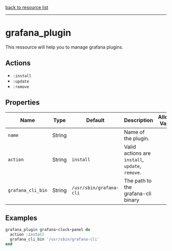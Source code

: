[back to resource list](https://github.com/sous-chefs/grafana#resources)

---

# grafana_plugin

This ressource will help you to manage grafana plugins.

## Actions

- `:install`
- `:update`
- `:remove`

## Properties

| Name                  | Type        |  Default                 | Description                                               | Allowed Values
| --------------------- | ----------- | ------------------------ | --------------------------------------------------------- | --------------- |
| `name`                | String      |                          | Name of the plugin.|
| `action`              | String      | `install`                | Valid actions are `install`, `update`, `remove`.|
| `grafana_cli_bin`     | String      | `/usr/sbin/grafana-cli`  | The path to the grafana-cli binary|

## Examples

```ruby
grafana_plugin grafana-clock-panel do
  action :install
  grafana_cli_bin '/usr/sbin/grafana-cli'
end
```
